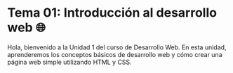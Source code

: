 # Tema 01: Introducción al desarrollo web 🌐

Hola, bienvenido a la Unidad 1 del curso de Desarrollo Web. En esta unidad, aprenderemos los conceptos básicos de desarrollo web y cómo crear una página web simple utilizando HTML y CSS.
